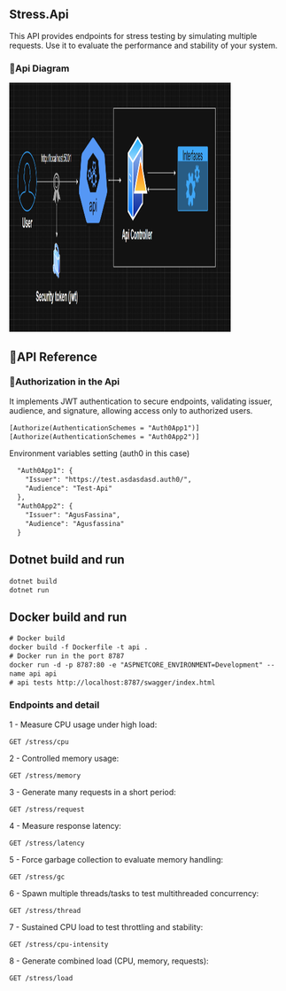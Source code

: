 ## Stress.Api
This API provides endpoints for stress testing by simulating multiple requests. Use it to evaluate the performance and stability of your system.

### 📝Api Diagram
<img src="api-diagram.png" alt="Logo del proyecto" width="400" height="450">

## 📄API Reference
### 🔐Authorization in the Api
It implements JWT authentication to secure endpoints, validating issuer, audience, and signature, allowing access only to authorized users.
```
[Authorize(AuthenticationSchemes = "Auth0App1")]
[Authorize(AuthenticationSchemes = "Auth0App2")]
```
Environment variables setting (auth0 in this case)
```
  "Auth0App1": {
    "Issuer": "https://test.asdasdasd.auth0/",
    "Audience": "Test-Api"
  },
  "Auth0App2": {
    "Issuer": "AgusFassina",
    "Audience": "Agusfassina"
  }
```

## Dotnet build and run
```
dotnet build
dotnet run
```

## Docker build and run

```
# Docker build
docker build -f Dockerfile -t api .
# Docker run in the port 8787
docker run -d -p 8787:80 -e "ASPNETCORE_ENVIRONMENT=Development" --name api api
# api tests http://localhost:8787/swagger/index.html
```


### Endpoints and detail
1 - Measure CPU usage under high load:
```http
GET /stress/cpu
```
2 - Controlled memory usage:
```http
GET /stress/memory
```

3 - Generate many requests in a short period:
```http
GET /stress/request
```

4 - Measure response latency:
```http
GET /stress/latency
```

5 - Force garbage collection to evaluate memory handling:
```http
GET /stress/gc
```

6 - Spawn multiple threads/tasks to test multithreaded concurrency:
```http
GET /stress/thread
```

7 - Sustained CPU load to test throttling and stability:
```http
GET /stress/cpu-intensity
```

8 - Generate combined load (CPU, memory, requests):
```http
GET /stress/load
```
